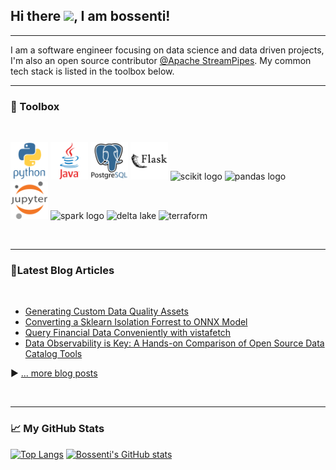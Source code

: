 ## Hi there <img src="https://raw.githubusercontent.com/MartinHeinz/MartinHeinz/master/wave.gif" width="30px">, I am bossenti!

---

I am a software engineer focusing on data science and data driven projects, I'm also an open source contributor [@Apache StreamPipes](https://streampipes.apache.org/). My common tech stack is listed in the toolbox below.

---


### 🧰 Toolbox

<br>

<img src="https://github.com/devicons/devicon/blob/master/icons/python/python-original-wordmark.svg" alt="Python logo" width="60"> <img src="https://github.com/devicons/devicon/blob/master/icons/java/java-original-wordmark.svg" alt="Java logo" width="60"> <img src="https://github.com/devicons/devicon/blob/master/icons/postgresql/postgresql-original-wordmark.svg" alt="PostgreSQL logo" width="60"> <img src="https://github.com/devicons/devicon/blob/master/icons/flask/flask-original-wordmark.svg" alt="Flask logo" width="60"> <img src="https://upload.wikimedia.org/wikipedia/commons/0/05/Scikit_learn_logo_small.svg" alt="scikit logo" width="90"> <img src="https://upload.wikimedia.org/wikipedia/commons/e/ed/Pandas_logo.svg" alt="pandas logo" width="120"> <img src="https://github.com/devicons/devicon/blob/master/icons/jupyter/jupyter-original-wordmark.svg" alt="jupyter logo" width="60"> <img src="https://upload.wikimedia.org/wikipedia/commons/thumb/f/f3/Apache_Spark_logo.svg/512px-Apache_Spark_logo.svg.png" alt="spark logo" width="60"> <img src="https://camo.githubusercontent.com/4aa10978589db1cffdd8a31bec9e4d052ddc66f1/68747470733a2f2f646f63732e64656c74612e696f2f6c61746573742f5f7374617469632f64656c74612d6c616b652d77686974652e706e67" alt="delta lake" width="60"> <img src="https://tse2.mm.bing.net/th?id=OIP.1gAEVon2RF5oko4iWCfftgHaHO&pid=Api" alt="terraform" width="60"> 





<br>

---

###  📑Latest Blog Articles

<br>

<!-- BLOG-POST-LIST:START -->
- [Generating Custom Data Quality Assets](https://bossenti.dev/posts/20250227-custom-data-quality/)
- [Converting a Sklearn Isolation Forrest to ONNX Model](https://bossenti.dev/posts/20240322-isolation-forest-onnx/)
- [Query Financial Data Conveniently with vistafetch](https://bossenti.dev/posts/20231020-vistafetch/)
- [Data Observability is Key: A Hands-on Comparison of Open Source Data Catalog Tools](https://bossenti.dev/posts/20230915-open-source-data-catalogs/)
<!-- BLOG-POST-LIST:END -->

▶️ [... more blog posts](https://bossenti.dev/)

<br>

---

### &#x1f4c8; My GitHub Stats

[![Top Langs](https://github-readme-stats.vercel.app/api/top-langs/?username=bossenti&hide=less,html&theme=radical)](https://github.com/anuraghazra/github-readme-stats) [![Bossenti's GitHub stats](https://github-readme-stats.vercel.app/api?username=bossenti&theme=radical)](https://github.com/anuraghazra/github-readme-stats)
<!--
**bossenti/bossenti** is a ✨ _special_ ✨ repository because its `README.md` (this file) appears on your GitHub profile.

Here are some ideas to get you started:

- 🔭 I’m currently working on ...
- 🌱 I’m currently learning ...
- 👯 I’m looking to collaborate on ...
- 🤔 I’m looking for help with ...
- 💬 Ask me about ...
- 📫 How to reach me: ...
- 😄 Pronouns: ...
- ⚡ Fun fact: ...
-->

